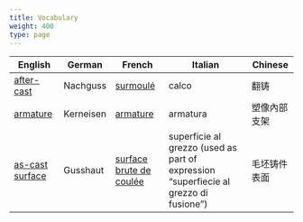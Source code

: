 ```yaml
---
title: Vocabulary
weight: 400
type: page
---
```



| English | German | French | Italian | Chinese |
| --- | --- | --- | --- | --- |
| [after-cast](/vocabulary/after-cast/) | Nachguss | [surmoulé](/vocabulary-fr/after-cast/) | calco | 翻铸 |
| [armature](/vocabulary/armature/) | Kerneisen | [armature](/vocabulary-fr/armature/) | armatura | 塑像內部支架 |
| [as-cast surface]((/vocabulary/as-cast-surface/)) | Gusshaut | [surface brute de coulée](/vocabulary-fr/as-cast-surface/) | superficie al grezzo (used as part of expression “superfiecie al grezzo di fusione”) | 毛坯铸件表面 |